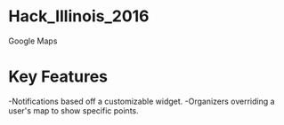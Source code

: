 # Hack_Illinois_2016
Google Maps

# Key Features

-Notifications based off a customizable widget.
-Organizers overriding a user's map to show specific points.
